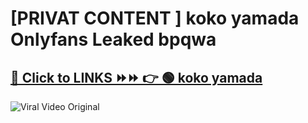 
 # [PRIVAT CONTENT ] koko yamada Onlyfans Leaked bpqwa

## <h2><a href="https://clipsfans.com/koko_yamada&ref=git">🔗 Click to LINKS ⏩⏩ 👉 🟢 koko yamada </a></h2>

<a href="https://clipsfans.com/koko_yamada&ref=git" rel="nofollow" data-target="animated-image.originalLink"><img src="https://i.ibb.co.com/xMMVF88/686577567.gif" alt="Viral Video Original" style="max-width: 100%; display: inline-block;" data-target="animated-image.originalImage"></a>

